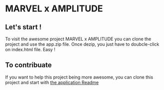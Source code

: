 # MARVEL x AMPLITUDE

## Let's start !

To visit the awesome project MARVEL x AMPLITUDE you can clone the project and use the app.zip file. Once dezip, you just have to doubcle-click on index.html file.
Easy !

## To contribuate

If you want to help this project being more awesome, you can clone this project and start with <a href="app/Readme.md">the application Readme</a> 
